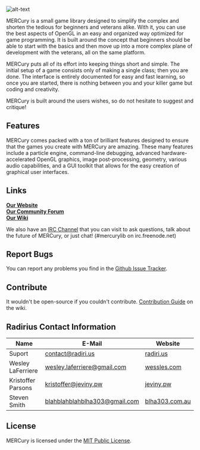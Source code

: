 ![alt-text](http://i.imgur.com/lDWE2I1.png)  

MERCury is a small game library designed to simplify the complex and shorten the tedious for beginners and veterans alike. With it, you can use the best aspects of OpenGL in an easy and organized way optimized for game programming. It is built around the concept that beginners should be able to start with the basics and then move up into a more complex plane of development with the veterans, all on the same platform.  

MERCury puts all of its effort into keeping things short and simple. The initial setup of a game consists only of making a single class; then you are done. The interface is entirely documented for easy and fast learning, so once you are started, there is nothing between you and your killer game but coding and creativity. 

MERCury is built around the users wishes, so do not hesitate to suggest and critique!

## Features
MERCury comes packed with a ton of brilliant features designed to ensure that the games you create with MERCury are amazing. These many features include a particle engine, command-line debugging, advanced hardware-accelerated OpenGL graphics, image post-processing, geometry, various audio capabilities, and a GUI toolkit that allows for the easy creation of graphical user interfaces.

## Links
**[Our Website](http://merc.radiri.us/)**  
**[Our Community Forum](http://merc.radiri.us/forum)**  
**[Our Wiki](https://github.com/weslgames/MERCury/wiki/)**  

We also have an [IRC Channel](http://webchat.freenode.net/?channels=#mercurylib) that you can visit to ask questions, talk about the future of MERCury, or just chat! (#mercurylib on irc.freenode.net)

## Report Bugs
You can report any problems you find in the [Github Issue Tracker](https://github.com/Radirius/MERCury/issues).

## Contribute
It wouldn't be open-source if you couldn't contribute. 
[Contribution Guide](https://github.com/Radirius/MERCury/wiki/Contribution-Guide) on the wiki.

## Radirius Contact Information
| Name                   | E-Mail                          | Website                                 |
|------------------------|---------------------------------|-----------------------------------------|
| Suport                 | contact@radiri.us               | [radiri.us](http://radiri.us/)          |
| Wesley LaFerriere      | wesley.laferriere@gmail.com     | [wessles.com](http://wessles.com/)      |
| Kristoffer Parsons     | kristoffer@jeviny.pw            | [jeviny.pw](http://jeviny.pw/)          |
| Steven Smith           | blahblahblahblha303@gmail.com   | [blha303.com.au](http://blha303.com.au/)|

## License
MERCury is licensed under the [MIT Public License](http://opensource.org/licenses/MIT).
